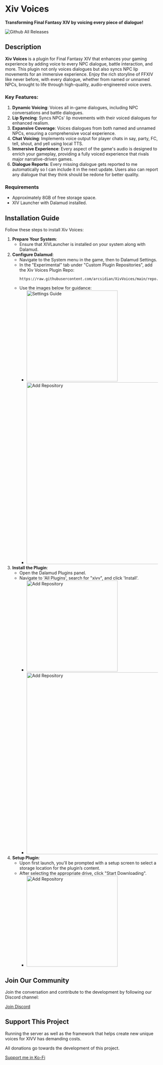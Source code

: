 # Xiv Voices

**Transforming Final Fantasy XIV by voicing every piece of dialogue!**

![Github All Releases](https://img.shields.io/github/downloads/arcsidian/XivVoices/total.svg)

## Description

**Xiv Voices** is a plugin for Final Fantasy XIV that enhances your gaming experience by adding voice to every NPC dialogue, battle interaction, and more. This plugin not only voices dialogues but also syncs NPC lip movements for an immersive experience. Enjoy the rich storyline of FFXIV like never before, with every dialogue, whether from named or unnamed NPCs, brought to life through high-quality, audio-engineered voice overs.

### Key Features:

1. **Dynamic Voicing**: Voices all in-game dialogues, including NPC conversations and battle dialogues.
2. **Lip Syncing**: Syncs NPCs' lip movements with their voiced dialogues for enhanced realism.
3. **Expansive Coverage**: Voices dialogues from both named and unnamed NPCs, ensuring a comprehensive vocal experience.
4. **Chat Voicing**: Implements voice output for player chats in say, party, FC, tell, shout, and yell using local TTS.
5. **Immersive Experience**: Every aspect of the game's audio is designed to enrich your gameplay, providing a fully voiced experience that rivals major narrative-driven games.
6. **Dialogue Reports**: Every missing dialogue gets reported to me automatically so I can include it in the next update. Users also can report any dialogue that they think should be redone for better quality.

### Requirements

- Approximately 8GB of free storage space.
- XIV Launcher with Dalamud installed.

## Installation Guide

Follow these steps to install Xiv Voices:

1. **Prepare Your System**:
   - Ensure that XIVLauncher is installed on your system along with Dalamud.
2. **Configure Dalamud**:
   - Navigate to the System menu in the game, then to Dalamud Settings.
   - In the "Experimental" tab under "Custom Plugin Repositories", add the Xiv Voices Plugin Repo:
     ```
     https://raw.githubusercontent.com/arcsidian/XivVoices/main/repo.json
     ```
   - Use the images below for guidance:
     - <img src="https://arcsidian.com/xivv/images/01.png" alt="Settings Guide" width="300"/>
     - <img src="https://arcsidian.com/xivv/images/02.png" alt="Add Repository" width="600"/>
3. **Install the Plugin**:
   - Open the Dalamud Plugins panel.
   - Navigate to 'All Plugins', search for "xivv", and click 'Install'.
     - <img src="https://arcsidian.com/xivv/images/03.png" alt="Add Repository" width="300"/>
     - <img src="https://arcsidian.com/xivv/images/04.png" alt="Add Repository" width="600"/>
4. **Setup Plugin**:
   - Upon first launch, you'll be prompted with a setup screen to select a storage location for the plugin’s content.
   - After selecting the appropriate drive, click "Start Downloading".
     - <img src="https://arcsidian.com/xivv/images/05.png" alt="Add Repository" width="300"/>

## Join Our Community

Join the conversation and contribute to the development by following our Discord channel:

[Join Discord](https://arcsidian.com/discord)

## Support This Project

Running the server as well as the framework that helps create
new unique voices for XIVV has demanding costs.

All donations go towards the development of this project.

[Support me in Ko-Fi](https://ko-fi.com/arcsidian)
